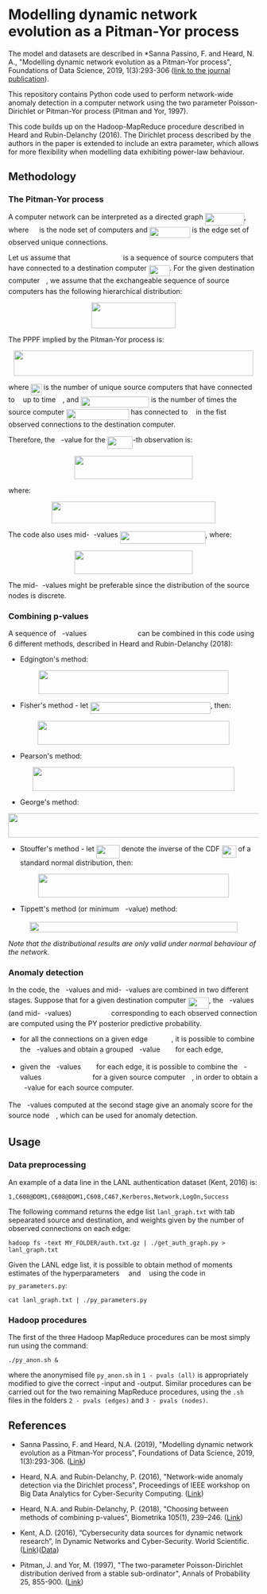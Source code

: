 # Modelling dynamic network evolution as a Pitman-Yor process

The model and datasets are described in *Sanna Passino, F. and Heard, N. A., "Modelling dynamic network evolution as a Pitman-Yor process", Foundations of Data Science, 2019, 1(3):293-306 ([link to the journal publication](https://www.aimsciences.org/article/doi/10.3934/fods.2019013)). 

This repository contains Python code used to perform network-wide anomaly detection in a computer network using the two parameter Poisson-Dirichlet or Pitman-Yor process (Pitman and Yor, 1997). 

This code builds up on the Hadoop-MapReduce procedure described in Heard and Rubin-Delanchy (2016). The Dirichlet process described by the authors in the paper is extended to include an extra parameter, which allows for more flexibility when modelling data exhibiting power-law behaviour.

## Methodology

### The Pitman-Yor process

A computer network can be interpreted as a directed graph <img src="svgs/73dde20bcffb31b6177c5d21c5a96f6d.svg?invert_in_darkmode" align=middle width=78.37896pt height=24.6576pt/>, where <img src="svgs/a9a3a4a202d80326bda413b5562d5cd1.svg?invert_in_darkmode" align=middle width=13.242075pt height=22.46574pt/> is the node set of computers and <img src="svgs/94db391751ae0befe931ce025807b400.svg?invert_in_darkmode" align=middle width=81.575175pt height=22.46574pt/> is the edge set of observed unique connections. 

Let us assume that <img src="svgs/93e8f48a97001313f47040c9f354a850.svg?invert_in_darkmode" align=middle width=98.415405pt height=14.15535pt/> is a sequence of source computers that have connected to a destination computer <img src="svgs/3a49e7753441741b7224c79f23973f59.svg?invert_in_darkmode" align=middle width=41.982435pt height=22.46574pt/>. For the given destination computer <img src="svgs/deceeaf6940a8c7a5a02373728002b0f.svg?invert_in_darkmode" align=middle width=8.6493pt height=14.15535pt/>, we assume that the exchangeable sequence of source computers has the following hierarchical distribution:
<p align="center"><img src="svgs/1143b12b6dc3c7fe87147d9885c524ac.svg?invert_in_darkmode" align=middle width=170.67435pt height=52.86534pt/></p>

The PPPF implied by the Pitman-Yor process is:
<p align="center"><img src="svgs/aaeab5c4459e02c055b6e5bede16eaf1.svg?invert_in_darkmode" align=middle width=482.9319pt height=50.226165pt/></p>

where <img src="svgs/96b697078d351b7b43bd5b5dce0254cd.svg?invert_in_darkmode" align=middle width=22.08723pt height=22.46574pt/> is the number of unique source computers that have connected to <img src="svgs/deceeaf6940a8c7a5a02373728002b0f.svg?invert_in_darkmode" align=middle width=8.6493pt height=14.15535pt/> up to time <img src="svgs/55a049b8f161ae7cfeb0197d75aff967.svg?invert_in_darkmode" align=middle width=9.867pt height=14.15535pt/>, and <img src="svgs/1d484b012b923f611683f2899bac1ba2.svg?invert_in_darkmode" align=middle width=137.509515pt height=22.46574pt/> is the number of times the source computer <img src="svgs/1e07bbe353ff35b931d3b03db30af334.svg?invert_in_darkmode" align=middle width=126.201405pt height=22.63866pt/> has connected to <img src="svgs/deceeaf6940a8c7a5a02373728002b0f.svg?invert_in_darkmode" align=middle width=8.6493pt height=14.15535pt/> in the fist <img src="svgs/55a049b8f161ae7cfeb0197d75aff967.svg?invert_in_darkmode" align=middle width=9.867pt height=14.15535pt/> observed connections to the destination computer. 

Therefore, the <img src="svgs/2ec6e630f199f589a2402fdf3e0289d5.svg?invert_in_darkmode" align=middle width=8.270625pt height=14.15535pt/>-value for the <img src="svgs/949707b3bc37b3be0f8b25742664879e.svg?invert_in_darkmode" align=middle width=50.962725pt height=24.6576pt/>-th observation is: 
<p align="center"><img src="svgs/c182d0ed7d70557480a9b1ddcc11b9a6.svg?invert_in_darkmode" align=middle width=238.3458pt height=46.87419pt/></p>
where:
<p align="center"><img src="svgs/717a445608dc8369e881512f6fb1cfa0.svg?invert_in_darkmode" align=middle width=329.08425pt height=44.897325pt/></p>

The code also uses mid-<img src="svgs/2ec6e630f199f589a2402fdf3e0289d5.svg?invert_in_darkmode" align=middle width=8.270625pt height=14.15535pt/>-values <img src="svgs/6a4c7b1002ca391a5b1db9923532c6a9.svg?invert_in_darkmode" align=middle width=171.888255pt height=24.6576pt/>, where:
<p align="center"><img src="svgs/07a08b46583fe3c7fb18b1d3be6e3f3f.svg?invert_in_darkmode" align=middle width=238.3458pt height=46.87419pt/></p>

The mid-<img src="svgs/2ec6e630f199f589a2402fdf3e0289d5.svg?invert_in_darkmode" align=middle width=8.270625pt height=14.15535pt/>-values might be preferable since the distribution of the source nodes is discrete. 

### Combining p-values

A sequence of <img src="svgs/2ec6e630f199f589a2402fdf3e0289d5.svg?invert_in_darkmode" align=middle width=8.270625pt height=14.15535pt/>-values <img src="svgs/0c5e0765d81b2b6f1fd949ea91e454f2.svg?invert_in_darkmode" align=middle width=95.042145pt height=14.15535pt/> can be combined in this code using 6 different methods, described in Heard and Rubin-Delanchy (2018):

* Edgington's method:
<p align="center"><img src="svgs/ceb944bf71dc0ce0e0d1e68c9fbff0c9.svg?invert_in_darkmode" align=middle width=381.98325pt height=47.80611pt/></p>

* Fisher's method - let <img src="svgs/6ce73d15b9fabc46eb57c4f8fa5d0c74.svg?invert_in_darkmode" align=middle width=242.156805pt height=24.6576pt/>, then:
<p align="center"><img src="svgs/08100985de61b1195c446049b5fec837.svg?invert_in_darkmode" align=middle width=385.50105pt height=47.80611pt/></p>

* Pearson's method:
<p align="center"><img src="svgs/ba27c0ced6752672fbea205c53b85dfb.svg?invert_in_darkmode" align=middle width=406.24485pt height=47.80611pt/></p>

* George's method: 
<p align="center"><img src="svgs/3f0fd7c4baab7f2f1f08dbbd2071a3ae.svg?invert_in_darkmode" align=middle width=529.61535pt height=49.62705pt/></p>

* Stouffer's method - let <img src="svgs/fd572b44cf8f2a97fc9474603fcc8c69.svg?invert_in_darkmode" align=middle width=46.872375pt height=26.76201pt/> denote the inverse of the CDF <img src="svgs/f04e663ab860a40f062cc6e871367aa8.svg?invert_in_darkmode" align=middle width=29.223975pt height=24.6576pt/> of a standard normal distribution, then:
<p align="center"><img src="svgs/5ee1a9c5c643c957e2408aa34dea31fa.svg?invert_in_darkmode" align=middle width=384.80805pt height=47.80611pt/></p>

* Tippett's method (or minimum <img src="svgs/2ec6e630f199f589a2402fdf3e0289d5.svg?invert_in_darkmode" align=middle width=8.270625pt height=14.15535pt/>-value) method: 
<p align="center"><img src="svgs/6f47354ed7c2e72922ef80fc243dbcf6.svg?invert_in_darkmode" align=middle width=418.97625pt height=21.41898pt/></p>

*Note that the distributional results are only valid under normal behaviour of the network.*

### Anomaly detection

In the code, the <img src="svgs/2ec6e630f199f589a2402fdf3e0289d5.svg?invert_in_darkmode" align=middle width=8.270625pt height=14.15535pt/>-values and mid-<img src="svgs/2ec6e630f199f589a2402fdf3e0289d5.svg?invert_in_darkmode" align=middle width=8.270625pt height=14.15535pt/>-values are combined in two different stages. Suppose that for a given destination computer <img src="svgs/3a49e7753441741b7224c79f23973f59.svg?invert_in_darkmode" align=middle width=41.982435pt height=22.46574pt/>, the <img src="svgs/2ec6e630f199f589a2402fdf3e0289d5.svg?invert_in_darkmode" align=middle width=8.270625pt height=14.15535pt/>-values (and mid-<img src="svgs/2ec6e630f199f589a2402fdf3e0289d5.svg?invert_in_darkmode" align=middle width=8.270625pt height=14.15535pt/>-values) <img src="svgs/0a565ce3c8be493d86a30905292bb751.svg?invert_in_darkmode" align=middle width=72.091305pt height=14.15535pt/> corresponding to each observed connection are computed using the PY posterior predictive probability.

* for all the connections on a given edge <img src="svgs/3235cd4219d9ac6bb294560e93424cdd.svg?invert_in_darkmode" align=middle width=43.614945pt height=14.15535pt/>, it is possible to combine the <img src="svgs/2ec6e630f199f589a2402fdf3e0289d5.svg?invert_in_darkmode" align=middle width=8.270625pt height=14.15535pt/>-values and obtain a grouped <img src="svgs/2ec6e630f199f589a2402fdf3e0289d5.svg?invert_in_darkmode" align=middle width=8.270625pt height=14.15535pt/>-value <img src="svgs/fdf7869674ef3b6332cf8320a6977b90.svg?invert_in_darkmode" align=middle width=22.80465pt height=14.15535pt/> for each edge,

* given the <img src="svgs/2ec6e630f199f589a2402fdf3e0289d5.svg?invert_in_darkmode" align=middle width=8.270625pt height=14.15535pt/>-values <img src="svgs/fdf7869674ef3b6332cf8320a6977b90.svg?invert_in_darkmode" align=middle width=22.80465pt height=14.15535pt/> for each edge, it is possible to combine the <img src="svgs/2ec6e630f199f589a2402fdf3e0289d5.svg?invert_in_darkmode" align=middle width=8.270625pt height=14.15535pt/>-values <img src="svgs/3aeedd4086c03ad3c8ef262af65d638b.svg?invert_in_darkmode" align=middle width=95.05716pt height=14.15535pt/> for a given source computer <img src="svgs/332cc365a4987aacce0ead01b8bdcc0b.svg?invert_in_darkmode" align=middle width=9.3951pt height=14.15535pt/>, in order to obtain a <img src="svgs/2ec6e630f199f589a2402fdf3e0289d5.svg?invert_in_darkmode" align=middle width=8.270625pt height=14.15535pt/>-value for each source computer.

The <img src="svgs/2ec6e630f199f589a2402fdf3e0289d5.svg?invert_in_darkmode" align=middle width=8.270625pt height=14.15535pt/>-values computed at the second stage give an anomaly score for the source node <img src="svgs/332cc365a4987aacce0ead01b8bdcc0b.svg?invert_in_darkmode" align=middle width=9.3951pt height=14.15535pt/>, which can be used for anomaly detection. 

## Usage

### Data preprocessing

An example of a data line in the LANL authentication dataset (Kent, 2016) is:

```
1,C608@DOM1,C608@DOM1,C608,C467,Kerberos,Network,LogOn,Success
```

The following command returns the edge list `lanl_graph.txt` with tab sepearated source and destination, and weights given by the number of observed connections on each edge:

```
hadoop fs -text MY_FOLDER/auth.txt.gz | ./get_auth_graph.py > lanl_graph.txt
```

Given the LANL edge list, it is possible to obtain method of moments estimates of the hyperparameters <img src="svgs/ebb66f0e96fcb4a8d842166969b28831.svg?invert_in_darkmode" align=middle width=10.5765pt height=14.15535pt/> and <img src="svgs/26989973be70aab1e939fdccf30b5e1f.svg?invert_in_darkmode" align=middle width=8.556075pt height=22.83138pt/> using the code in `py_parameters.py`:

```
cat lanl_graph.txt | ./py_parameters.py
```

### Hadoop procedures

The first of the three Hadoop MapReduce procedures can be most simply run using the command:
```
./py_anon.sh &
```

where the anonymised file `py_anon.sh` in `1 - pvals (all)` is appropriately modified to give the correct -input and -output. Similar procedures can be carried out for the two remaining MapReduce procedures, using the `.sh` files in the folders `2 - pvals (edges)` and `3 - pvals (nodes)`. 

## References

* Sanna Passino, F. and Heard, N.A. (2019), "Modelling dynamic network evolution as a Pitman-Yor process", Foundations of Data Science, 2019, 1(3):293-306. ([Link](https://www.aimsciences.org/article/doi/10.3934/fods.2019013))

* Heard, N.A. and Rubin-Delanchy, P. (2016), "Network-wide anomaly detection via the Dirichlet process", Proceedings of IEEE workshop on Big Data Analytics for Cyber-Security Computing. ([Link](https://ieeexplore.ieee.org/document/7745478/))

* Heard, N.A. and Rubin-Delanchy, P. (2018), "Choosing between methods of combining p-values", Biometrika 105(1), 239–246. ([Link](https://academic.oup.com/biomet/article-abstract/105/1/239/4788722?redirectedFrom=fulltext))

* Kent, A.D. (2016), ”Cybersecurity data sources for dynamic network research”, In Dynamic Networks and Cyber-Security. World Scientific. ([Link](https://www.worldscientific.com/doi/abs/10.1142/9781786340757_0002))([Data](https://csr.lanl.gov/data/cyber1/))

* Pitman, J. and Yor, M. (1997), "The two-parameter Poisson-Dirichlet distribution derived from a stable sub-ordinator", Annals of Probability 25, 855-900. ([Link](https://projecteuclid.org/euclid.aop/1024404422))


